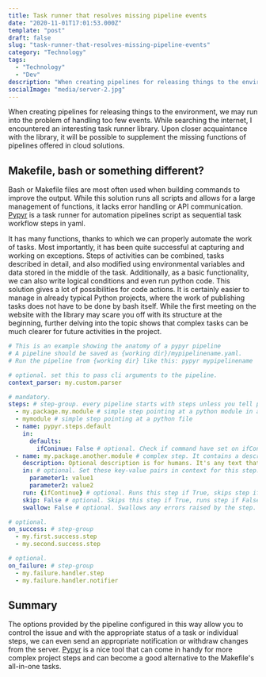 ```yaml
---
title: Task runner that resolves missing pipeline events
date: "2020-11-01T17:01:53.000Z"
template: "post"
draft: false
slug: "task-runner-that-resolves-missing-pipeline-events"
category: "Technology"
tags:
  - "Technology"
  - "Dev"
description: "When creating pipelines for releasing things to the environment, we may run into the problem of handling too few events. By searching the internet, we can find a quite interesting task runner library that will help us in missing pipelines events"
socialImage: "media/server-2.jpg"
---
```

When creating pipelines for releasing things to the environment, we may run into the problem of handling too few events. While searching the internet, I encountered an interesting task runner library. Upon closer acquaintance with the library, it will be possible to supplement the missing functions of pipelines offered in cloud solutions.

## Makefile, bash or something different?
Bash or Makefile files are most often used when building commands to improve the output. While this solution runs all scripts and allows for a large management of functions, it lacks error handling or API communication. [Pypyr](https://pypyr.io/) is a task runner for automation pipelines script as sequential task workflow steps in yaml. 

It has many functions, thanks to which we can properly automate the work of tasks. Most importantly, it has been quite successful at capturing and working on exceptions. Steps of activities can be combined, tasks described in detail, and also modified using environmental variables and data stored in the middle of the task. Additionally, as a basic functionality, we can also write logical conditions and even run python code. This solution gives a lot of possibilities for code actions. It is certainly easier to manage in already typical Python projects, where the work of publishing tasks does not have to be done by bash itself. While the first meeting on the website with the library may scare you off with its structure at the beginning, further delving into the topic shows that complex tasks can be much clearer for future activities in the project.

```yaml
# This is an example showing the anatomy of a pypyr pipeline
# A pipeline should be saved as {working dir}/mypipelinename.yaml.
# Run the pipeline from {working dir} like this: pypyr mypipelinename

# optional. set this to pass cli arguments to the pipeline.
context_parser: my.custom.parser

# mandatory.
steps: # step-group. every pipeline starts with steps unless you tell pypyr differently.
  - my.package.my.module # simple step pointing at a python module in a package
  - mymodule # simple step pointing at a python file
  - name: pypyr.steps.default
    in:
      defaults:
        ifConinue: False # optional. Check if command have set on ifContinue variable, if not, set default.
  - name: my.package.another.module # complex step. It contains a description and in parameters.
    description: Optional description is for humans. It's any text that makes your life easier.
    in: # optional. Set these key-value pairs in context for this step.
      parameter1: value1
      parameter2: value2
    run: {ifContinue} # optional. Runs this step if True, skips step if False. Defaults True if not specified.
    skip: False # optional. Skips this step if True, runs step if False. Defaults False if not specified.
    swallow: False # optional. Swallows any errors raised by the step. Defaults False if not specified.

# optional.
on_success: # step-group
  - my.first.success.step
  - my.second.success.step

# optional.
on_failure: # step-group
  - my.failure.handler.step
  - my.failure.handler.notifier
  ```

  ## Summary
  The options provided by the pipeline configured in this way allow you to control the issue and with the appropriate status of a task or individual steps, we can even send an appropriate notification or withdraw changes from the server. [Pypyr](https://pypyr.io/) is a nice tool that can come in handy for more complex project steps and can become a good alternative to the Makefile's all-in-one tasks.